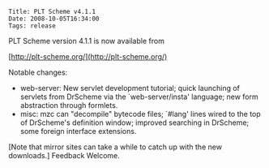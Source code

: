     Title: PLT Scheme v4.1.1
    Date: 2008-10-05T16:34:00
    Tags: release

PLT Scheme version 4.1.1 is now available from

  [http://plt-scheme.org/](http://plt-scheme.org/)

Notable changes:

* web-server: New servlet development tutorial; quick launching of servlets
  from DrScheme via the `web-server/insta' language; new form abstraction
  through formlets.
* misc: mzc can "decompile" bytecode files; `#lang' lines wired to the top of
  DrScheme's definition window; improved searching in DrScheme; some foreign
  interface extensions.

[Note that mirror sites can take a while to catch up with the new downloads.] Feedback Welcome.
